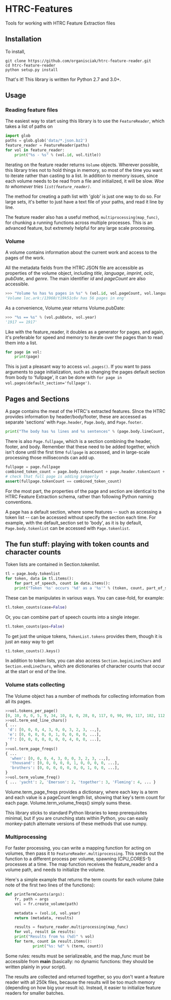 HTRC-Features
=============

Tools for working with HTRC Feature Extraction files


## Installation

To install,

    git clone https://github.com/organisciak/htrc-feature-reader.git
    cd htrc-feature-reader
    python setup.py install

That's it! This library is written for Python 2.7 and 3.0+.

## Usage

### Reading feature files

The easiest way to start using this library is to use the `FeatureReader`, which takes a list of paths on 

```python
import glob
paths = glob.glob('data/*.json.bz2')
feature_reader = FeatureReader(paths)
for vol in feature_reader:
    print("%s - %s" % (vol.id, vol.title))
```

Iterating on the feature reader returns `Volume` objects.
Wherever possible, this library tries not to hold things in memory, so most of the time you want to iterate rather than casting to a list.
In addition to memory issues, since each volume needs to be read from a file and initialized, it will be slow. 
_Woe to whomever tries `list(feature_reader)`_.

The method for creating a path list with 'glob' is just one way to do so.
For large sets, it's better to just have a text file of your paths, and read it line by line.

The feature reader also has a useful method, `multiprocessing(map_func)`, for chunking a running functions across multiple processes.
This is an advanced feature, but extremely helpful for any large scale processing.

### Volume

A volume contains information about the current work and access to the pages of the work.

All the metadata fields from the HTRC JSON file are accessible as properties of the volume object, including _title_, _language_, _imprint_, _oclc_, _pubDate_, and _genre_. The main identifier _id_ and _pageCount_ are also accessible.

```python
>>> "Volume %s has %s pages in %s" % (vol.id, vol.pageCount, vol.language)
'Volume loc.ark:/13960/t19k51c6v has 56 pages in eng'
```

As a convenience, Volume.year returns Volume.pubDate:

```python
>>> "%s == %s" % (vol.pubDate, vol.year)
'1917 == 1917'
```

Like with the feature_reader, it doubles as a generator for pages, and again, it's preferable for speed and memory to iterate over the pages than to read them into a list.

```python
for page in vol:
    print(page)
```

This is just a pleasant way to access `vol.pages()`.
If you want to pass arguments to page initialization, such as changing the pages default section from body to 'fullpage', it can be done with `for page in vol.pages(default_section='fullpage')`. 

## Pages and Sections

A page contains the meat of the HTRC's extracted features.
SInce the HTRC provides information by header/body/footer, these are accessed as separate 'sections' with `Page.header`, `Page.body`, and `Page.footer`.

```python
print("The body has %s lines and %s sentences" % (page.body.lineCount, page.body.sentenceCount))
```

There is also `Page.fullpage`, which is a section combining the header, footer, and body.
Remember that these need to be added together, which isn't done until the first time `fullpage` is accessed, and in large-scale processing those milliseconds can add up.

```python
fullpage = page.fullpage
combined_token_count = page.body.tokenCount + page.header.tokenCount + page.footer.tokenCount
# check that full page is adding properly
assert(fullpage.tokenCount == combined_token_count)
```

For the most part, the properties of the page and section are identical to the HTRC Feature Extraction schema, rather than following Python naming conventions.

A page has a default section, where some features -- such as accessing a token list -- can be accessed without specify the section each time. For example, with the default_section set to 'body', as it is by default, `Page.body.tokenlist` can be accessed with `Page.tokenlist`.

## The fun stuff: playing with token counts and character counts

Token lists are contained in Section.tokenlist.

```python
tl = page.body.tokenlist
for token, data in tl.items():
    for part_of_speech, count in data.items():
    print("Token '%s' occurs '%d' as a '%s'" % (token, count, part_of_speech))
```

These can be manipulates in various ways. You can case-fold, for example:

```python
tl.token_counts(case=False)
```

Or, you can combine part of speech counts into a single integer.

```python
tl.token_counts(pos=False)
```

To get just the unique tokens, `TokenList.tokens` provides them, though it is just an easy way to get 

```python
t1.token_counts().keys()
```

In addition to token lists, you can also access `Section.beginLineChars` and `Section.endLineChars`, which are dictionaries of character counts that occur at the start or end of the line.

### Volume stats collecting

The Volume object has a number of methods for collecting information from all its pages.

```python
>>vol.tokens_per_page()
[0, 10, 0, 0, 5, 9, 34, 10, 8, 0, 28, 0, 117, 0, 90, 99, 117, 102, 112, 102, 118, 117, 119, 108, 114, 119, 117, 120, 103, 105, 116, 122, 117, 114, 116, 127, 126, 117, 125, 108, 114, 110, 120, 111, 117, 121, 117, 113, 101, 0, 0, 0, 0, 0, 0, 7]
>>vol.term_end_line_chars()
{ ... 
 'd': [0, 0, 0, 4, 3, 0, 0, 3, 2, 3, ..,],
 'e': [0, 0, 0, 0, 0, 1, 0, 0, 0, 0, ...],
 'f': [0, 0, 0, 0, 0, 0, 0, 4, 0, 0, ...],
}
>>vol.term_page_freqs()
{ ... 
  'when': [0, 0, 0, 4, 3, 0, 0, 3, 2, 3, ..,],
  'thousand': [0, 0, 0, 0, 0, 1, 0, 0, 0, 0, ...],
  'brothers': [0, 0, 0, 0, 0, 0, 0, 1, 0, 0, ...],
}
>>vol.term_volume_freq()
{ ... 'yacht': 2, 'Emerson': 2, 'together': 3, 'Fleming': 4, ... }
```

Volume.term_page_freqs provides a dictionary, where each key is a term and each value is a pageCount length list, showing that key's term count for each page. Volume.term_volume_freqs() simply sums these.

This library sticks to standard Python libraries to keep prerequisites minimal, but if you are crunching stats within Python, you can easily monkey-patch alternate versions of these methods that use numpy.
 
### Multiprocessing

For faster processing, you can write a mapping function for acting on volumes, then pass it to `FeatureReader.multiprocessing`.
This sends out the function to a different process per volume, spawning (CPU_CORES-1) processes at a time.
The map function receives the feature_reader and a volume path, and needs to initialize the volume.

Here's a simple example that returns the term counts for each volume (take note of the first two lines of the functions):

```python
def printTermCounts(args):
    fr, path = args
    vol = fr.create_volume(path)

    metadata = (vol.id, vol.year)
    return (metadata, results)

    results = feature_reader.multiprocessing(map_func)
    for vol, result in results:
	print("Results from %s (%d)" % vol)
	for term, count in result.items():
            print("%s: %d" % (term, count))
```

Some rules: results must be serializeable, and the map_func must be accessible from __main__ (basically: no dynamic functions: they should be written plainly in your script).

The results are collected and returned together, so you don't want a feature reader with all 250k files, because the results will be too much memory (depending on how big your result is).
Instead, it easier to initialize feature readers for smaller batches.
